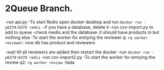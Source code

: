 # 2Queue Branch.
-run api.py
-To start Redis open docker desktop and run `docker run -p6379:6379 redis`.
-if you have a database, delete it
-run csv-import.py to add to queue
-check medis and the database: it should have products in but nothing else
-To start the worker for emtying the reviewer q: `rq worker reviewer`: now db has product and reviewers

-wait till all reviewers are added then restart the docker
-run `docker run -p6379:6379 redis`
-run csv-import2.py
-To start the worker for emtying the review q2: `rq worker review`
-tada